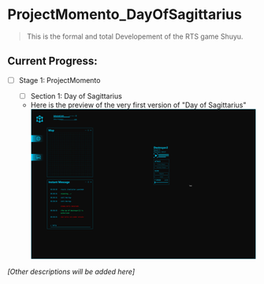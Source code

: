 # ProjectMomento_DayOfSagittarius

> This is the formal and total Developement of the RTS game Shuyu. 

## Current Progress:

- [ ] Stage 1: ProjectMomento
  
    - [ ] Section 1: Day of Sagittarius
    - Here is the preview of the very first version of "Day of Sagittarius"
      ![Preview](https://github.com/Quantumzhao/ProjectMomento_DayOfSagittarius/blob/master/DEMO%200.png)

_[Other descriptions will be added here]_
